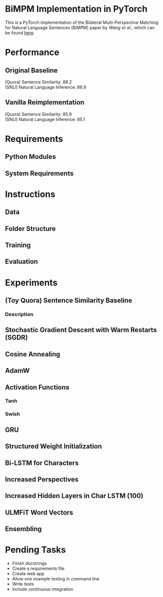 # BiMPM Implementation in PyTorch
This is a PyTorch implementation of the Bilateral Multi-Perspective Matching for Natural Language Sentences (BiMPM) paper by <em>Wang et al.</em>, which can be found [here](https://arxiv.org/pdf/1702.03814v3.pdf).

# Performance 
## Original Baseline
(Quora) Sentence Similarity: 88.2
<br>(SNLI) Natural Language Inference: 86.9

## Vanilla Reimplementation 
(Quora) Sentence Similarity: 85.9
<br>(SNLI) Natural Language Inference: 85.1

# Requirements
## Python Modules
## System Requirements

# Instructions
## Data
## Folder Structure
## Training
## Evaluation

# Experiments 
## (Toy Quora) Sentence Similarity Baseline
### Description
## Stochastic Gradient Descent with Warm Restarts (SGDR)
## Cosine Annealing 
## AdamW 
## Activation Functions
### Tanh   
### Swish
## GRU 
## Structured Weight Initialization
## Bi-LSTM for Characters
## Increased Perspectives
## Increased Hidden Layers in Char LSTM (100)
## ULMFiT Word Vectors
## Ensembling

# Pending Tasks 
- Finish docstrings
- Create a requirements file
- Create web app
- Allow one example testing in command line
- Write tests
- Include continuous integration
